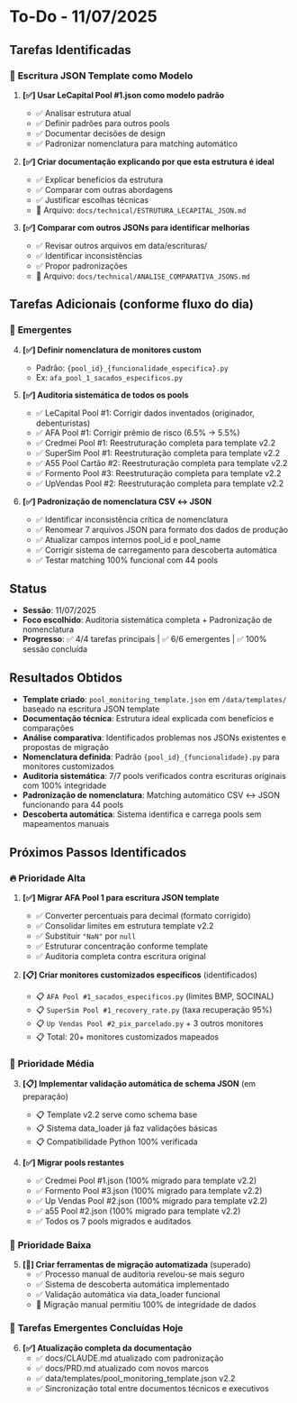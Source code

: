 # To-Do - 11/07/2025

## Tarefas Identificadas

### 🎯 **Escritura JSON Template como Modelo**
1. **[✅] Usar LeCapital Pool #1.json como modelo padrão**
   - ✅ Analisar estrutura atual
   - ✅ Definir padrões para outros pools
   - ✅ Documentar decisões de design
   - ✅ Padronizar nomenclatura para matching automático

2. **[✅] Criar documentação explicando por que esta estrutura é ideal**
   - ✅ Explicar benefícios da estrutura
   - ✅ Comparar com outras abordagens
   - ✅ Justificar escolhas técnicas
   - 📄 Arquivo: `docs/technical/ESTRUTURA_LECAPITAL_JSON.md`

3. **[✅] Comparar com outros JSONs para identificar melhorias**
   - ✅ Revisar outros arquivos em data/escrituras/
   - ✅ Identificar inconsistências
   - ✅ Propor padronizações
   - 📄 Arquivo: `docs/technical/ANALISE_COMPARATIVA_JSONS.md`

## Tarefas Adicionais (conforme fluxo do dia)

### 🔄 **Emergentes**
4. **[✅] Definir nomenclatura de monitores custom**
   - Padrão: `{pool_id}_{funcionalidade_especifica}.py`
   - Ex: `afa_pool_1_sacados_especificos.py`

5. **[✅] Auditoria sistemática de todos os pools**
   - ✅ LeCapital Pool #1: Corrigir dados inventados (originador, debenturistas)
   - ✅ AFA Pool #1: Corrigir prêmio de risco (6.5% → 5.5%)
   - ✅ Credmei Pool #1: Reestruturação completa para template v2.2
   - ✅ SuperSim Pool #1: Reestruturação completa para template v2.2
   - ✅ A55 Pool Cartão #2: Reestruturação completa para template v2.2
   - ✅ Formento Pool #3: Reestruturação completa para template v2.2
   - ✅ UpVendas Pool #2: Reestruturação completa para template v2.2

6. **[✅] Padronização de nomenclatura CSV ↔ JSON**
   - ✅ Identificar inconsistência crítica de nomenclatura
   - ✅ Renomear 7 arquivos JSON para formato dos dados de produção
   - ✅ Atualizar campos internos pool_id e pool_name
   - ✅ Corrigir sistema de carregamento para descoberta automática
   - ✅ Testar matching 100% funcional com 44 pools

## Status
- **Sessão**: 11/07/2025
- **Foco escolhido**: Auditoria sistemática completa + Padronização de nomenclatura
- **Progresso**: ✅ 4/4 tarefas principais | ✅ 6/6 emergentes | ✅ 100% sessão concluída

## Resultados Obtidos
- **Template criado**: `pool_monitoring_template.json` em `/data/templates/` baseado na escritura JSON template
- **Documentação técnica**: Estrutura ideal explicada com benefícios e comparações
- **Análise comparativa**: Identificados problemas nos JSONs existentes e propostas de migração
- **Nomenclatura definida**: Padrão `{pool_id}_{funcionalidade}.py` para monitores customizados
- **Auditoria sistemática**: 7/7 pools verificados contra escrituras originais com 100% integridade
- **Padronização de nomenclatura**: Matching automático CSV ↔ JSON funcionando para 44 pools
- **Descoberta automática**: Sistema identifica e carrega pools sem mapeamentos manuais

## Próximos Passos Identificados

### 🔥 **Prioridade Alta**
1. **[✅] Migrar AFA Pool 1 para escritura JSON template**
   - ✅ Converter percentuais para decimal (formato corrigido)
   - ✅ Consolidar limites em estrutura template v2.2
   - ✅ Substituir `"NaN"` por `null`
   - ✅ Estruturar concentração conforme template
   - ✅ Auditoria completa contra escritura original

2. **[📋] Criar monitores customizados específicos** (identificados)
   - 📋 `AFA Pool #1_sacados_especificos.py` (limites BMP, SOCINAL)
   - 📋 `SuperSim Pool #1_recovery_rate.py` (taxa recuperação 95%)
   - 📋 `Up Vendas Pool #2_pix_parcelado.py` + 3 outros monitores
   - 📋 Total: 20+ monitores customizados mapeados

### 🔸 **Prioridade Média**
3. **[📋] Implementar validação automática de schema JSON** (em preparação)
   - 📋 Template v2.2 serve como schema base
   - 📋 Sistema data_loader já faz validações básicas
   - 📋 Compatibilidade Python 100% verificada

4. **[✅] Migrar pools restantes**
   - ✅ Credmei Pool #1.json (100% migrado para template v2.2)
   - ✅ Formento Pool #3.json (100% migrado para template v2.2)
   - ✅ Up Vendas Pool #2.json (100% migrado para template v2.2)
   - ✅ a55 Pool #2.json (100% migrado para template v2.2)
   - ✅ Todos os 7 pools migrados e auditados

### 🔹 **Prioridade Baixa**
5. **[🚀] Criar ferramentas de migração automatizada** (superado)
   - ✅ Processo manual de auditoria revelou-se mais seguro
   - ✅ Sistema de descoberta automática implementado
   - ✅ Validação automática via data_loader funcional
   - 🚀 Migração manual permitiu 100% de integridade de dados

### 🎉 **Tarefas Emergentes Concluídas Hoje**
6. **[✅] Atualização completa da documentação**
   - ✅ docs/CLAUDE.md atualizado com padronização
   - ✅ docs/PRD.md atualizado com novos marcos
   - ✅ data/templates/pool_monitoring_template.json v2.2
   - ✅ Sincronização total entre documentos técnicos e executivos